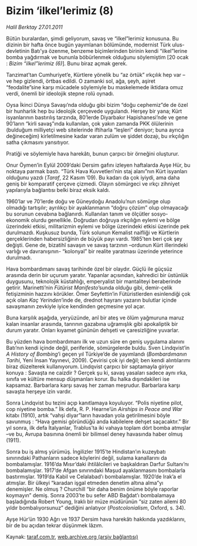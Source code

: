 # Bizim ‘ilkel’lerimiz (8)

*Halil Berktay 27.01.2011*

<div class="yazi"><p>Bütün buralardan, şimdi geliyorum, savaş ve “ilkel”lerimiz konusuna. Bu dizinin bir hafta önce bugün yayımlanan bölümünde, modernist Türk ulus-devletinin Batı’ya özenme, benzeme biçimlerinden birinin kendi “ilkel”lerine bomba yağdırmak ve bununla böbürlenmek olduğunu söylemiştim [20 ocak : <i>Bizim “ilkel”lerimiz (6)</i>]. Bunu biraz açmak gerek. </p>
<p>Tanzimat’tan Cumhuriyet’e, Kürtlere yönelik bu “az örtük” ırkçılık hep var –ve hep gizlendi, örtbas edildi. O zamanki sol, ağa, şeyh, aşiret “feodalite”sine karşı mücadele söylemiyle bu maskelemede iktidara omuz verdi, önemli bir ideolojik stepne rolü oynadı.</p>
<p>Oysa İkinci Dünya Savaşı’nda olduğu gibi bizim “doğu cephemiz”de de özel bir hunharlık hep bu ideolojik çerçevede uygulandı. Herşey bir yana; Kürt isyanlarının bastırılış tarzında, 80’lerde Diyarbakır Hapishanesi’nde ve gene 90’ların “kirli savaş”ında kullanılan, çok yakın zamanda PKK ölülerinin (bulduğum milliyetçi web sitelerinde iftiharla “leşleri” deniyor; buna ayrıca değineceğim) kirletilmesine kadar varan zulüm ve şiddet dozajı, bu ırkçılığın satha çıkmasını yansıtıyor.</p>
<p>Pratiği ve söylemiyle hava harekâtı, bunun çarpıcı bir örneğini oluşturur.</p>
<p>Onur Öymen’in Eylül 2009’daki Dersim gafını izleyen haftalarda Ayşe Hür, bu noktaya parmak bastı. “Türk Hava Kuvvetleri’nin staj alanı”nın Kürt isyanları olduğunu yazdı (<i>Taraf</i>, 22 Kasım ’09). Bu kadarı da çok iyiydi, ama daha geniş bir komparatif çerçeve çizmedi. Olayın sömürgeci ve ırkçı zihniyet yapılarıyla bağlantısı belki biraz eksik kaldı.       </p>
<p>1960’lar ve 70’lerde doğu ve Güneydoğu Anadolu’nun sömürge olup olmadığı tartışılır; ayrılıkçı bir ayaklanmanın “doğru çözüm” olup olmayacağı bu sorunun cevabına bağlanırdı. Kullanılan tanım ve ölçütler sosyo-ekonomik olurdu genellikle. Doğrudan doğruya ırkçılığın eylemi ve bölge üzerindeki etkisi, militarizmin eylemi ve bölge üzerindeki etkisi üzerinde pek durulmazdı. Kuşkusuz bunda, Türk solunun Kemalist naifliği ve Kürtlerin gerçeklerinden habersizliğinin de büyük payı vardı. 1985’ten beri çok şey değişti. Gene de, bizatihî savaşın ve savaş tarzının –ordunun Kürt illerindeki varlığı ve davranışının- “kolonyal” bir realite yaratması üzerinde yeterince durulmadı.</p>
<p>Hava bombardımanı savaş tarihinde özel bir olaydır. Güçlü ile güçsüz arasında derin bir uçurum yaratır. Yapanlar açısından, kahredici bir üstünlük duygusunu, teknolojik küstahlığı, emperyalist bir mantaliteyi beraberinde getirir. Marinetti’nin <i>Fütürist Manifesto</i>’sunda olduğu gibi, demir-çelik fetişizminin hazzını körükler. Ömer Seyfettin’in Fütüristlerden esinlendiği çok açık olan <i>Kaç Yerinden</i>’inde de, drednot hayranı yazarın bulutlar içinde savaşmanın zevkiyle iyice kendinden geçmesine yol açar. </p>
<p>Buna karşılık aşağıda, yeryüzünde, anî bir ateş ve ölüm yağmuruna maruz kalan insanlar arasında, tanrının gazabına uğramışlık gibi apokaliptik bir durum yaratır. Onları kıyamet gününün dehşeti ve çaresizliğine yuvarlar. </p>
<p>Bu yüzden hava bombardımanı ilk ve uzun süre en geniş uygulama alanını Batı’nın kendi içinde değil, periferide, sömürgelerde buldu. Sven Lindqvist’in <i>A History of Bombing</i>’i geçen yıl Türkiye’de de yayımlandı (<i>Bombardımanın Tarihi</i>, Yeni İnsan Yayınevi, 2009). Çevirisi çok iyi değil; ben kendi alıntılarımı biraz düzelterek kullanıyorum. Lindqvist çarpıcı bir saptamayla giriyor konuya : Savaşta ne caizdir ? Gerçek şu ki, savaş yasaları sadece aynı ırka, sınıfa ve kültüre mensup düşmanları korur. Bu halka dışındakileri ise kapsamaz. Barbarlara karşı savaş her zaman meşrudur. Barbarlara karşı savaşta herşeye izin vardır. </p>
<p>Sonra Lindqvist bu tezini açıp kanıtlamaya koyuluyor. “Polis niyetine pilot, cop niyetine bomba.” İlk defa, R. P. Hearne’ün <i>Airships in Peace and War</i> kitabı (1910), artık “vahşi diyar”ların havadan yola getirilmesini böyle savunmuş : “Hava gemisi göründüğü anda kabilelere dehşet saçacaktır.” Bir yıl sonra, ilk defa İtalyanlar, Trablus’ta iki vahaya toplam dört bomba atmışlar –ve bu, Avrupa basınına önemli bir bilimsel deney havasında haber olmuş (1911). </p>
<p>Sonra bu iş almış yürümüş. İngilizler 1915’te Hindistan’ın kuzeybatı sınırındaki Pathanların sadece köylerini değil, sulama kanallarını da bombalamışlar. 1916’da Mısır’daki ihtilâlcileri ve başkaldıran Darfur Sultanı’nı bombalamışlar. 1917’de Afgan sınırındaki Maşud ayaklanmasını bombalarla bastırmışlar. 1919’da Kabil ve Celalabad’ı bombalamışlar. 1920’de Irak’a el atmışlar. Bir ülkeyi “karadan işgal etmeden denetim altına alma”yı denemişler. Ne olmuş ? Churchill “bir daha benim önüme böyle raporlar koymayın” demiş. Sonra 2003’te bu sefer ABD Bağdat’ı bombalamaya başladığında Robert Young, Iraklı bir müze müdürünün “siz zaten ailemi 80 yıldır bombalıyorsunuz” dediğini anlatıyor (<i>Postcolonialism</i>, Oxford, s. 34). </p>
<p>Ayşe Hür’ün 1930 Ağrı ve 1937 Dersim hava harekâtı hakkında yazdıklarını, bir de bu açıdan tekrar düşünmek lâzım.</p>
</div>

Kaynak: [taraf.com.tr](http://www.taraf.com.tr/halil-berktay/makale-bizim-ilkel-lerimiz-8.htm), [web.archive.org (arşiv bağlantısı)](http://web.archive.org/web/20131022015556/http://www.taraf.com.tr/halil-berktay/makale-bizim-ilkel-lerimiz-8.htm)
